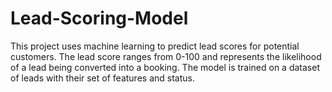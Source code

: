 # Lead-Scoring-Model
This project uses machine learning to predict lead scores for potential customers. The lead score ranges from 0-100 and represents the likelihood of a lead being converted into a booking. The model is trained on a dataset of leads with their set of features and status.
